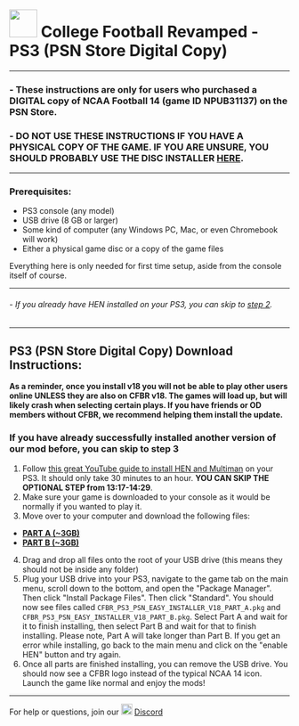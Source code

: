 # <img width="50" src="https://media.playstation.com/is/image/SCEA/playstation-store-bag-spotlight-01-us-12jun17?$native_t$"> College Football Revamped - PS3 (PSN Store Digital Copy)

---------
### - These instructions are only for users who purchased a DIGITAL copy of NCAA Football 14 (game ID NPUB31137) on the PSN Store. 
### - DO NOT USE THESE INSTRUCTIONS IF YOU HAVE A PHYSICAL COPY OF THE GAME. IF YOU ARE UNSURE, YOU SHOULD PROBABLY USE THE DISC INSTALLER [HERE](https://github.com/cfbrevamped/CFBR-Easy-Installer/blob/master/PS3/disc.md).
---------

### Prerequisites:
- PS3 console (any model)
- USB drive (8 GB or larger)
- Some kind of computer (any Windows PC, Mac, or even Chromebook will work)
- Either a physical game disc or a copy of the game files

Everything here is only needed for first time setup, aside from the console itself of course.

---------
###### - If you already have HEN installed on your PS3, you can skip to <ins>step 2</ins>. 
---------
## PS3 (PSN Store Digital Copy) Download Instructions:

**As a reminder, once you install v18 you will not be able to play other users online UNLESS they are also on CFBR v18. The games will load up, but will likely crash when selecting certain plays. If you have friends or OD members without CFBR, we recommend helping them install the update.**

### If you have already successfully installed another version of our mod before, you can skip to step 3
1) Follow [this great YouTube guide to install HEN and Multiman](https://www.youtube.com/watch?v=fOKemRHAZ3c) on your PS3. It should only take 30 minutes to an hour. **YOU CAN SKIP THE OPTIONAL STEP from 13:17-14:29**.
2) Make sure your game is downloaded to your console as it would be normally if you wanted to play it.
3) Move over to your computer and download the following files:
  - [**PART A (~3GB)**](https://www.mediafire.com/file/gtuxc27b488mqc4/CFBR_PS3_PSN_EASY_INSTALLER_V18_PART_A.pkg/file)
  - [**PART B (~3GB)**](https://www.mediafire.com/file/mpy4tc3l96hbwbc/CFBR_PS3_PSN_EASY_INSTALLER_V18_PART_B.pkg/file)

4) Drag and drop all files onto the root of your USB drive (this means they should not be inside any folder)
5) Plug your USB drive into your PS3, navigate to the game tab on the main menu, scroll down to the bottom, and open the "Package Manager". Then click "Install Package Files". Then click "Standard". You should now see files called `CFBR_PS3_PSN_EASY_INSTALLER_V18_PART_A.pkg` and `CFBR_PS3_PSN_EASY_INSTALLER_V18_PART_B.pkg`. Select Part A and wait for it to finish installing, then select Part B and wait for that to finish installing. Please note, Part A will take longer than Part B. If you get an error while installing, go back to the main menu and click on the "enable HEN" button and try again.
6) Once all parts are finished installing, you can remove the USB drive. You should now see a CFBR logo instead of the typical NCAA 14 icon. Launch the game like normal and enjoy the mods!

---------
For help or questions, join our <img width="20" src="https://logo-logos.com/wp-content/uploads/2018/03/Discord_icon.png"> [Discord](https://discord.com/invite/cfbr)
